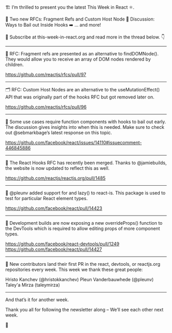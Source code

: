 🏗 I’m thrilled to present you the latest This Week in React ⚛️.

🚸 Two new RFCs: Fragment Refs and Custom Host Node
💬 Discussion: Ways to Bail out Inside Hooks
➡️ ... and more!

💌 Subscribe at this-week-in-react.org and read more in the thread below. 👇

---

🚸 RFC: Fragment refs are presented as an alternative to findDOMNode(). They would allow you to receive an array of DOM nodes rendered by children.

https://github.com/reactjs/rfcs/pull/97

---

🗂 RFC: Custom Host Nodes are an alternative to the useMutationEffect() API that was originally part of the hooks RFC but got removed later on.

https://github.com/reactjs/rfcs/pull/96

---

💬 Some use cases require function components with hooks to bail out early. The discussion gives insights into when this is needed. Make sure to check out @sebmarkbage’s latest response on this topic.

https://github.com/facebook/react/issues/14110#issuecomment-446845886

---

📌 The React Hooks RFC has recently been merged. Thanks to @jamiebuilds, the website is now updated to reflect this as well.

https://github.com/reactjs/reactjs.org/pull/1485

---

🔎 @pleunv added support for <Suspense> and lazy() to react-is. This package is used to test for particular React element types.

https://github.com/facebook/react/pull/14423

---

💉 Development builds are now exposing a new overrideProps() function to the DevTools which is required to allow editing props of more component types.

https://github.com/facebook/react-devtools/pull/1249
https://github.com/facebook/react/pull/14427

---

👏 New contributors land their first PR in the react, devtools, or reactjs.org repositories every week. This week we thank these great people:

Hristo Kanchev (@hristokkanchev)
Pleun Vanderbauwhede (@pleunv)
Taley'a Mirza (taleymirza)

---

And that’s it for another week.

Thank you all for following the newsletter along – We’ll see each other next week.

👋
